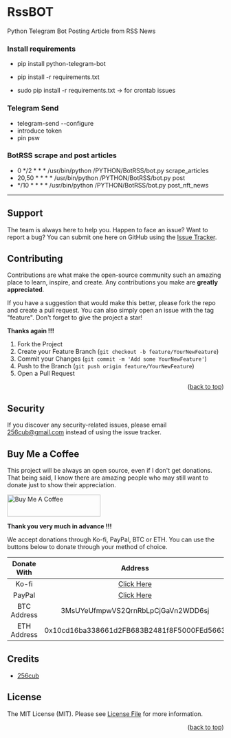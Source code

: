 # RssBOT
Python Telegram Bot Posting Article from RSS News

 ### Install requirements
 - pip install python-telegram-bot

 - pip install -r requirements.txt
 - sudo pip install -r requirements.txt -> for crontab issues
 
 ### Telegram Send
 - telegram-send --configure
 - introduce token
 - pin psw


 ### BotRSS scrape and post articles
 - 0 */2 * * * /usr/bin/python /PYTHON/BotRSS/bot.py scrape_articles
 - 20,50 * * * * /usr/bin/python /PYTHON/BotRSS/bot.py post
 - */10 * * * * /usr/bin/python /PYTHON/BotRSS/bot.py post_nft_news




---

## Support

The team is always here to help you. 
Happen to face an issue? Want to report a bug? 
You can submit one here on GitHub using the [Issue Tracker](https://github.com/256cub/BotRSS/issues/new). 


<!-- CONTRIBUTING -->
## Contributing

Contributions are what make the open-source community such an amazing place to learn, inspire, and create.
Any contributions you make are **greatly appreciated**.

If you have a suggestion that would make this better, please fork the repo and create a pull request.
You can also simply open an issue with the tag "feature". 
Don't forget to give the project a star! 

**Thanks again !!!**


1. Fork the Project
2. Create your Feature Branch (`git checkout -b feature/YourNewFeature`)
3. Commit your Changes (`git commit -m 'Add some YourNewFeature'`)
4. Push to the Branch (`git push origin feature/YourNewFeature`)
5. Open a Pull Request

<p align="right">(<a href="#top">back to top</a>)</p>



## Security

If you discover any security-related issues, please email 256cub@gmail.com instead of using the issue tracker.


## Buy Me a Coffee

This project will be always an open source, even if I don't get donations. 
That being said, I know there are amazing people who may still want to donate just to show their appreciation.


<a href="https://www.buymeacoffee.com/256cub" target="_blank">
<img src="https://cdn.buymeacoffee.com/buttons/arial-orange.png" alt="Buy Me A Coffee" style="height: 51px !important;width: 217px !important;" ></a>


**Thank you very much in advance !!!**


We accept donations through Ko-fi, PayPal, BTC or ETH. 
You can use the buttons below to donate through your method of choice.

|   Donate With   |                      Address                       |
|:---------------:|:--------------------------------------------------:|
|      Ko-fi      |       [Click Here](https://ko-fi.com/256cub)       |
|     PayPal      | [Click Here](https://paypal.me/256cub) |
|   BTC Address   |         3MsUYeUfmpwVS2QrnRbLpCjGaVn2WDD6sj         |
|   ETH Address   |     0x10cd16ba338661d2FB683B2481f8F5000FEd5663     |


## Credits

- [256cub](https://github.com/256cub)

## License

The MIT License (MIT). Please see [License File](LICENSE) for more information.

<p align="right">(<a href="#top">back to top</a>)</p>
